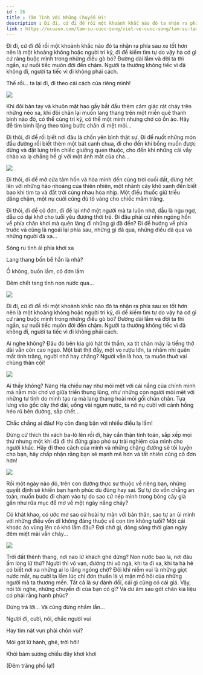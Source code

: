 ```yaml
---
id : 26
title : Tâm Tình Với Những Chuyến Đi!
description : Đi đi, cứ đi để rồi một khoảnh khắc nào đó ta nhận ra phía sau xe tốt hơn nên là một khoảng không hoặc người tri kỷ, đi để kiếm tìm tự do vậy hà cớ gì cứ ràng buộc mình trong những điều gò bó? Đường dài lắm và đời ta thì ngắn, sự nuối tiếc muôn đời đến chậm. Người ta thường không tiếc vì đã không đi, người ta tiếc vì đi không phải cách.
link : https://ocuaso.com/tam-su-cuoc-song/viet-ve-cuoc-song/tam-su-tam-tinh-voi-nhung-chuyen-di.html
---
```


Đi đi, cứ đi để rồi một khoảnh khắc nào đó ta nhận ra phía sau xe tốt hơn
nên là một khoảng không hoặc người tri kỷ, đi để kiếm tìm tự do vậy hà cớ
gì cứ ràng buộc mình trong những điều gò bó? Đường dài lắm và đời ta thì
ngắn, sự nuối tiếc muôn đời đến chậm. Người ta thường không tiếc vì đã không
đi, người ta tiếc vì đi không phải cách.

Thế rồi... ta lại đi, đi theo cái cách của riêng mình!

![](https://ocuaso.com/wp-content/uploads/2016/07/tam-su-tam-tinh-voi-nhung-chuyen-di-4.jpg)

Khi đôi bàn tay và khuôn mặt hao gầy bắt đầu thèm cảm giác rát cháy trên
những nẻo xa, khi đôi chân lại muốn lang thang trên một miền quê thanh bình
nào đó, có thể cùng tri kỷ, có thể một mình nhưng chớ có ồn ào. Hãy để tim
bình lặng theo từng bước chân di mệt mỏi...

Đi thôi, đi để rồi biết nơi đâu là chốn yên bình thật sự. Đi để nuốt những
món đầu đường rồi biết thèm một bát canh chua, đi cho đến khi bỗng muốn
được dừng và đặt lưng trên chiếc giường quen thuộc, cho đến khi những cái
vẫy chào xa lạ chẳng hề gì với một ánh mắt của cha...

![](https://ocuaso.com/wp-content/uploads/2016/07/tam-su-tam-tinh-voi-nhung-chuyen-di-3.jpg)

Đi thôi, đi để mở cửa tâm hồn và hòa mình đến cùng trời cuối đất, đừng hét
lên với những hào nhoáng của thiên nhiên, một nhánh cây khô xanh đến biết
bao khi tim ta và đất trời cùng nhau hòa nhịp. Một điếu thuốc giữ triều
dâng chậm, một nụ cười cũng đủ tô vàng cho chiếc mâm trăng.

Đi thôi, đi để cô đơn, đi để lại nhớ một người mà ta luôn nhớ, dẫu là ngu
ngơ, dẫu có dại khờ cho tuổi yêu đương thời trẻ. Đi đâu phải cứ nhìn ngóng
hồn về phía chân khơi mà quên lãng đi những gì đã đến? Đi để hướng về phía
trước và cũng là ngoái lại phía sau, những gì đã qua, những điều đã qua
và những người đã xa...

Sóng ru tình ái phía khơi xa

Lang thang bốn bể hẳn là nhà?

Ồ không, buồn lắm, cô đơn lắm

Đêm chết tang tình non nước qua...

![](https://ocuaso.com/wp-content/uploads/2016/07/tam-su-tam-tinh-voi-nhung-chuyen-di.jpg)

Đi đi, cứ đi để rồi một khoảnh khắc nào đó ta nhận ra phía sau xe tốt hơn
nên là một khoảng không hoặc người tri kỷ, đi để kiếm tìm tự do vậy hà cớ
gì cứ ràng buộc mình trong những điều gò bó? Đường dài lắm và đời ta thì
ngắn, sự nuối tiếc muôn đời đến chậm. Người ta thường không tiếc vì đã không
đi, người ta tiếc vì đi không phải cách.

Ai nghe không? Đâu đó bên kia gió hát thì thầm, xa tít chân mây là tiếng
thở dài vẫn còn cao ngạo. Một bát thịt đầy, một vo rượu lớn, ta nhâm nhi
quên mất tình trăng, người nhớ hay chăng? Người vẫn là hoa, ta muôn thuở
vai chùng thân cội!

![](https://ocuaso.com/wp-content/uploads/2016/07/tam-su-qua-khu-thanh-yen.jpg)

Ai thấy không? Nàng Hạ chiều nay như mỏi mệt với cái nắng của chính mình
mà nằm mỏi chơ vơ giữa triền thung lũng, như những con người mỏi mệt với
những tư tình do mình tạo ra mà lang thang hoài mỏi gối chùn chân. Tựa lưng
vào gốc cây thở dài, uống vài ngụm nước, ta nở nụ cười với cánh hồng héo
rũ bên đường, sắp chết...

Chắc chẳng ai đâu! Họ còn đang bận với nhiều điều lạ lắm!

Đừng cứ thích thì xách ba-lô lên rồi đi, hãy cẩn thận tính toán, sắp xếp
mọi thứ nhưng một khi đã đi thì đừng giao phó sự trải nghiệm của mình cho
người khác. Hãy đi theo cách của mình và những chặng đường sẽ tôi luyện
cho bạn, hãy chấp nhận rằng bạn sẽ mạnh mẽ hơn và tất nhiên cũng cô đơn
hơn!

![](https://ocuaso.com/wp-content/uploads/2016/07/tam-su-tam-tinh-voi-nhung-chuyen-di-2.jpg)

Rồi một ngày nào đó, trên con đường thực sự thuộc về riêng bạn, những quyết
định sẽ khiến bạn hạnh phúc dù đúng hay sai. Sự tự do vốn chẳng an toàn,
muốn bước đi chạm vào tự do sao cứ nép mình trong bóng cây già gần như rữa
mục để mơ về một ngày nắng cháy?

Có khát khao, có ước mơ sao cứ hoài tự mãn với bản thân, sao tự an ủi mình
với những điều vốn dĩ không đáng thuộc về con tim không tuổi? Một cái khoác
áo vùng lên có khó lắm đâu? Đợi chờ gì, dòng sông thời gian ngày đêm miệt
mài vẫn chảy...

![](https://ocuaso.com/wp-content/uploads/2016/07/tam-su-tam-tinh-voi-nhung-chuyen-di-5.jpg)

Trời đất thênh thang, nơi nao lữ khách ghé dừng? Non nước bao la, nơi đâu
ấm lòng lữ thứ? Người thì vô vạn, đường thì vô ngả, khi ta đi xa, khi ta
hả hê có biết nơi xa những ai lo lắng ngóng chờ? Đôi khi niềm vui là những
giọt nước mắt, nụ cười ta lắm lúc chỉ đơn thuần là vị mặn mồ hôi của những
người mà ta thương mến. Tất cả là sự đánh đổi, cái gì cũng có cái giá. Vậy,
nói tôi nghe, những chuyến đi của bạn có gì? Và dư âm sau gót chân kia liệu
có phải rằng hạnh phúc?

Đừng trả lời... Và cũng đừng nhầm lẫn...

Người đi, cười, nói, chắc người vui

Hay tim nát vụn phải chôn vùi?

Mỏi gót lữ hành, ghê, trời hỡi!

Khói bám sương chiều đây khơi khơi

(Đêm trăng phố lạ!)